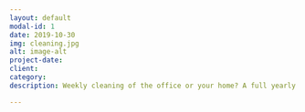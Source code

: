 ```yaml
---
layout: default
modal-id: 1
date: 2019-10-30
img: cleaning.jpg
alt: image-alt
project-date: 
client: 
category: 
description: Weekly cleaning of the office or your home? A full yearly cleaning or perhaps you are moving into or out of a home? We will make the office or home shine. Swift cleaning, to perfection.

---
```

